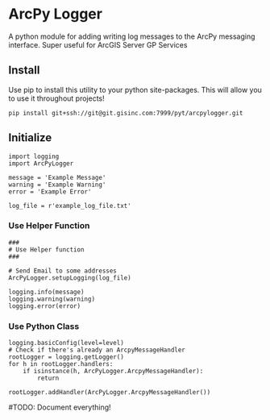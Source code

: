 # ArcPy Logger #
A python module for adding writing log messages to the ArcPy messaging interface.  Super useful for ArcGIS Server GP Services

## Install ##

Use pip to install this utility to your python site-packages.  This will allow you to use it throughout projects!

    pip install git+ssh://git@git.gisinc.com:7999/pyt/arcpylogger.git

## Initialize ##
    import logging
    import ArcPyLogger

    message = 'Example Message'
    warning = 'Example Warning'
    error = 'Example Error'

    log_file = r'example_log_file.txt'

### Use Helper Function ###

    ###
    # Use Helper function
    ###

    # Send Email to some addresses
    ArcPyLogger.setupLogging(log_file)

    logging.info(message)
    logging.warning(warning)
    logging.error(error)

### Use Python Class ###

    logging.basicConfig(level=level)
    # Check if there's already an ArcpyMessageHandler
    rootLogger = logging.getLogger()
    for h in rootLogger.handlers:
        if isinstance(h, ArcPyLogger.ArcpyMessageHandler):
            return

    rootLogger.addHandler(ArcPyLogger.ArcpyMessageHandler())


#TODO: Document everything!